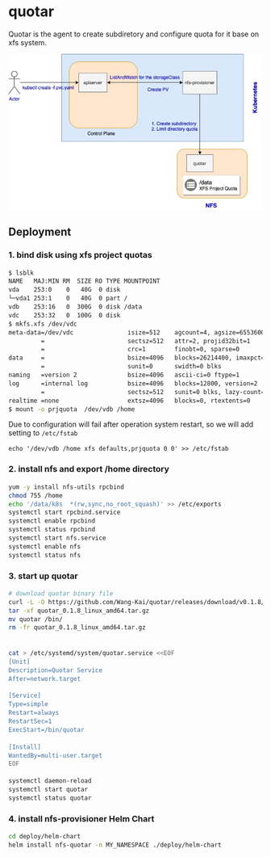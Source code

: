 # quotar

Quotar is the agent to create subdiretory and configure quota for it base on xfs system.

![](images/quotar-design.jpg)


## Deployment

### 1. bind disk using xfs project quotas


```bash
$ lsblk
NAME   MAJ:MIN RM  SIZE RO TYPE MOUNTPOINT
vda    253:0    0   40G  0 disk
└─vda1 253:1    0   40G  0 part /
vdb    253:16   0  300G  0 disk /data
vdc    253:32   0  100G  0 disk
$ mkfs.xfs /dev/vdc
meta-data=/dev/vdc               isize=512    agcount=4, agsize=6553600 blks
         =                       sectsz=512   attr=2, projid32bit=1
         =                       crc=1        finobt=0, sparse=0
data     =                       bsize=4096   blocks=26214400, imaxpct=25
         =                       sunit=0      swidth=0 blks
naming   =version 2              bsize=4096   ascii-ci=0 ftype=1
log      =internal log           bsize=4096   blocks=12800, version=2
         =                       sectsz=512   sunit=0 blks, lazy-count=1
realtime =none                   extsz=4096   blocks=0, rtextents=0
$ mount -o prjquota  /dev/vdb /home
```

Due to configuration will fail after operation system restart, so we will add setting to `/etc/fstab`

```
echo '/dev/vdb /home xfs defaults,prjquota 0 0' >> /etc/fstab
```


### 2. install nfs and export /home directory

```bash
yum -y install nfs-utils rpcbind
chmod 755 /home
echo '/data/k8s  *(rw,sync,no_root_squash)' >> /etc/exports
systemctl start rpcbind.service
systemctl enable rpcbind
systemctl status rpcbind
systemctl start nfs.service
systemctl enable nfs
systemctl status nfs
```

### 3. start up quotar

```bash
# download quotar binary file
curl -L -O https://github.com/Wang-Kai/quotar/releases/download/v0.1.8/quotar_0.1.8_linux_amd64.tar.gz
tar -xf quotar_0.1.8_linux_amd64.tar.gz
mv quotar /bin/
rm -fr quotar_0.1.8_linux_amd64.tar.gz


cat > /etc/systemd/system/quotar.service <<EOF
[Unit]
Description=Quotar Service
After=network.target

[Service]
Type=simple
Restart=always
RestartSec=1
ExecStart=/bin/quotar

[Install]
WantedBy=multi-user.target
EOF

systemctl daemon-reload
systemctl start quotar
systemctl status quotar
```

### 4. install nfs-provisioner Helm Chart


```bash
cd deploy/helm-chart
helm install nfs-quotar -n MY_NAMESPACE ./deploy/helm-chart
```